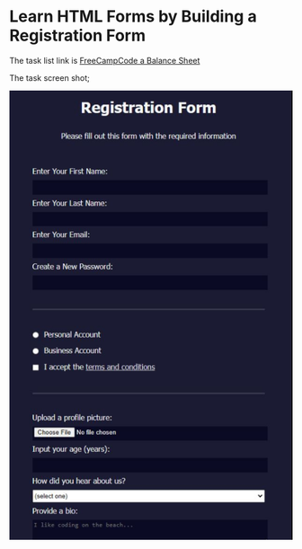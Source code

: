 # Learn HTML Forms by Building a Registration Form

The task list link is [FreeCampCode a Balance Sheet](https://www.freecodecamp.org/learn/2022/responsive-web-design/learn-html-forms-by-building-a-registration-form/step-1)

The task screen shot;

![RegistrationForm](Registration%20Form.png)
